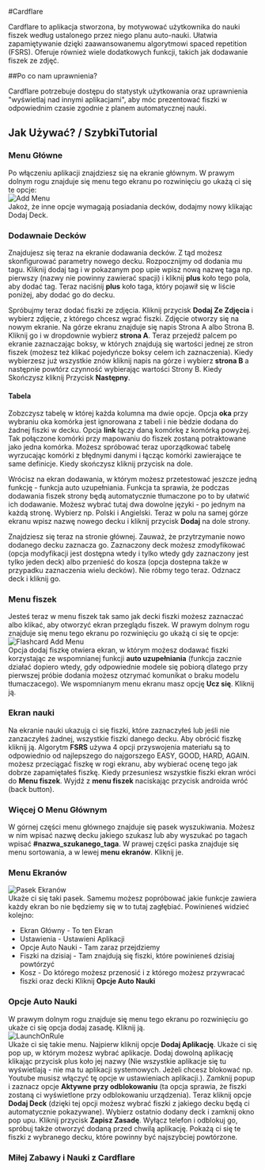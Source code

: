 #Cardflare

Cardflare to aplikacja stworzona, by motywować użytkownika do nauki fiszek według ustalonego przez niego planu auto-nauki. Ułatwia zapamiętywanie dzięki zaawansowanemu algorytmowi spaced repetition (FSRS). Oferuje również wiele dodatkowych funkcji, takich jak dodawanie fiszek ze zdjęć.

##Po co nam uprawnienia?

Cardflare potrzebuje dostępu do statystyk użytkowania oraz uprawnienia "wyświetlaj nad innymi aplikacjami", aby móc prezentować fiszki w odpowiednim czasie zgodnie z planem automatycznej nauki.

## Jak Używać? / SzybkiTutorial
### Menu Główne
Po włączeniu aplikacji znajdziesz się na ekranie głównym. W prawym dolnym rogu znajduje się menu tego ekranu po rozwinięciu go ukażą ci się te opcje:\
![Add Menu](Screenshot_20250514_205205_CardFlare.jpg)\
Jakoż, że inne opcje wymagają posiadania decków, dodajmy nowy klikając Dodaj Deck.

### Dodawnaie Decków
Znajdujesz się teraz na ekranie dodawania decków. Z tąd możesz skonfigurować parametry nowego decku. Rozpocznijmy od dodania mu tagu. Kliknij dodaj tag i w pokazanym pop upie wpisz nową nazwę taga np. pierwszy (nazwy nie powinny zawierać spacji) i kliknij **plus** koło tego pola, aby dodać tag. Teraz naciśnij **plus** koło taga, który pojawił się w liście poniżej, aby dodać go do decku.

Spróbujmy teraz dodać fiszki ze zdjęcia. Kliknij przycisk **Dodaj Ze Zdjęcia** i wybierz zdjęcie, z którego chcesz wgrać fiszki. Zdjęcie otworzy się na nowym ekranie. Na górze ekranu znajduje się napis Strona A albo Strona B. Kliknij go i w dropdownie wybierz **strona A**. Teraz przejedź palcem po ekranie zaznaczając boksy, w których znajdują się wartości jednej ze stron fiszek (możesz też klikać pojedyńcze boksy celem ich zaznaczenia). Kiedy wybierzesz już wszystkie znów kliknij napis na górze i wybierz **strona B** a następnie powtórz czynność wybierając wartości Strony B. Kiedy Skończysz kliknij Przycisk **Następny**.
#### Tabela
Zobzczysz tabelę w której każda kolumna ma dwie opcje. Opcja **oka** przy wybraniu oka komórka jest ignorowana z tabeli i nie bèdzie dodana do źadnej fiszki w decku. Opcja **link** łączy daną komórkę z komórką powyżej. Tak połączone komórki przy mapowaniu do fiszek zostaną potraktowane jako jedna komórka. Możesz spróbować teraz uporządkować tabelę wyrzucając komórki z błędnymi danymi i łącząc komórki zawierające te same definicje. Kiedy skończysz kliknij przycisk na dole.

Wrócisz na ekran dodawania, w którym możesz przetestować jeszcze jedną funkcję - funkcja auto uzupełniania. Funkcja ta sprawia, że podczas dodawania fiszek strony będą automatycznie tłumaczone po to by ułatwić ich dodawanie. Możesz wybrać tutaj dwa dowolne języki - po jednym na każdą stronę. Wybierz np. Polski i Angielski. Teraz w polu na samej górze ekranu wpisz nazwę nowego decku i kliknij przycisk **Dodaj** na dole strony.

Znajdziesz się teraz na stronie głównej. Zauważ, że przytrzymanie nowo dodanego decku zaznacza go. Zaznaczony deck możesz zmodyfikować (opcja modyfikacji jest dostępna wtedy i tylko wtedy gdy zaznaczony jest tylko jeden deck) albo przenieść do kosza (opcja dostepna także w przypadku zaznaczenia wielu decków). Nie róbmy tego teraz. Odznacz deck i kliknij go.

### Menu fiszek
Jesteś teraz w menu fiszek tak samo jak decki fiszki możesz zaznaczać albo klikać, aby otworzyć ekran przeglądu fiszek.  W prawym dolnym rogu znajduje się menu tego ekranu po rozwinięciu go ukażą ci się te opcje:\
![Flashcard Add Menu](Screenshot_20250514_205156_CardFlare.jpg)\
Opcja dodaj fiszkę otwiera ekran, w którym możesz dodawać fiszki korzystając ze wspomnianej funkcji **auto uzupełniania** (funkcja zacznie działać dopiero wtedy, gdy odpowiednie modele się pobiorą dlatego przy pierwszej próbie dodania możesz otzrymać komunikat o braku modelu tłumaczacego).
We wspomnianym menu ekranu masz opcję **Ucz się**. Kliknij ją. 

### Ekran nauki
Na ekranie nauki ukazują ci się fiszki, które zaznaczyłeś lub jeśli nie zanzaczyłeś żadnej, wszystkie fiszki danego decku. Aby obrócić fiszkę kliknij ją. Algorytm **FSRS** używa 4 opcji przyswojenia materiału są to odpowiednio od najlepszego do najgorszego EASY, GOOD, HARD, AGAIN. możesz przeciągać fiszkę w rogi ekranu, aby wybierać ocenę tego jak dobrze zapamiętałeś fiszkę. Kiedy przesuniesz wszystkie fiszki ekran wróci do **Menu fiszek**. Wyjdź z **menu fiszek** naciskając przycisk androida wróć (back button).

### Więcej O Menu Głównym
W górnej części menu głównego znajduje się pasek wyszukiwania. Możesz w nim wpisać nazwę decku jakiego szukasz lub aby wyszukać po tagach wpisać **#nazwa_szukanego_taga**. W prawej części paska znajduje się menu sortowania, a w lewej **menu ekranów**. Kliknij je.

### Menu Ekranów
![Pasek Ekranów](Screenshot_20250514_205136_CardFlare.jpg)\
Ukaże ci się taki pasek. Samemu możesz popróbować jakie funkcje zawiera każdy ekran bo nie będziemy się w to tutaj zagłębiać.
Powinieneś widzieć kolejno:
* Ekran Główny - To ten Ekran
* Ustawienia - Ustawieni Aplikacji
* Opcje Auto Nauki - Tam zaraz przejdziemy
* Fiszki na dzisiaj - Tam znajdują się fiszki, które powinieneś dzisiaj powtórzyć
* Kosz - Do którego możesz przenosić i z którego możesz przywracać fiszki oraz decki
Kliknij **Opcje Auto Nauki**

### Opcje Auto Nauki
W prawym dolnym rogu znajduje się menu tego ekranu po rozwinięciu go ukaże ci się opcja dodaj zasadę. Kliknij ją.\
![LaunchOnRule](Screenshot_20250514_205229_CardFlare.jpg)\
Ukaże ci się takie menu. Najpierw kliknij opcje **Dodaj Aplikację**. Ukaże ci się pop up, w którym możesz wybrać aplikacje. Dodaj dowolną aplikację klikając przycisk plus koło jej nazwy (Nie wszystkie aplikacje się tu wyświetlają - nie ma tu aplikacji systemowych. Jeżeli chcesz blokować np. Youtube musisz włączyć tę opcje w ustawieniach aplikacji.). Zamknij popup i zaznacz opcje **Aktywne przy odblokowaniu** (ta opcja sprawia, że fiszki zostaną ci wyświetlone przy odblokowaniu urządzenia).
Teraz kliknij opcje **Dodaj Deck** (dzięki tej opcji możesz wybrać fiszki z jakiego decku będą ci automatycznie pokazywane). Wybierz ostatnio dodany deck i zamknij okno pop upu. Kliknij przycisk **Zapisz Zasadę**. Wyłącz telefon i odblokuj go, spróbuj także otworzyć dodaną przed chwilą aplikację. Pokażą ci się te fiszki z wybranego decku, które powinny być najszybciej powtórzone. 

### Miłej Zabawy i Nauki z Cardflare
